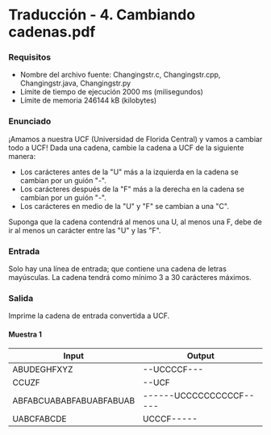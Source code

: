 # Traducción - 4. Cambiando cadenas.pdf

### Requisitos
- Nombre del archivo fuente: Changingstr.c, Changingstr.cpp, Changingstr.java, Changingstr.py
- Límite de tiempo de ejecución 2000 ms (milisegundos)
- Límite de memoria 246144 kB (kilobytes)

### Enunciado
¡Amamos a nuestra UCF (Universidad de Florida Central) y vamos a cambiar todo a UCF! Dada una cadena, cambie la cadena a UCF de la siguiente manera:

- Los carácteres antes de la "U" más a la izquierda en la cadena se cambian por un guión "-".
- Los carácteres después de la "F" más a la derecha en la cadena se cambian por un guión "-".
- Los carácteres en medio de la "U" y "F" se cambian a una "C".

Suponga que la cadena contendrá al menos una U, al menos una F, debe de ir al menos un carácter entre las "U" y las "F".

### Entrada
Solo hay una línea de entrada; que contiene una cadena de letras mayúsculas. La cadena tendrá como mínimo 3 a 30 carácteres máximos.

### Salida
Imprime la cadena de entrada convertida a UCF.

#### Muestra 1
| Input                  | Output            |
| ---------------------- | ----------------- |
| ABUDEGHFXYZ            | --UCCCCF---       |
| CCUZF                  | --UCF             |
| ABFABCUABABFABUABFABUAB| ------UCCCCCCCCCCF-----|
| UABCFABCDE             | UCCCF-----             |
